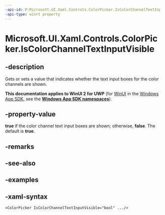 ```yaml
---
-api-id: P:Microsoft.UI.Xaml.Controls.ColorPicker.IsColorChannelTextInputVisible
-api-type: winrt property
---
```

<!-- Property syntax.
public bool IsColorChannelTextInputVisible { get;  set; }
-->

# Microsoft.UI.Xaml.Controls.ColorPicker.IsColorChannelTextInputVisible


## -description

Gets or sets a value that indicates whether the text input boxes for the color channels are shown.


**This documentation applies to WinUI 2 for UWP** (for [WinUI](/windows/apps/winui/winui3/) in the [Windows App SDK](/windows/apps/windows-app-sdk/), see the **[Windows App SDK namespaces](/windows/windows-app-sdk/api/winrt/)**).

## -property-value

**true** if the color channel text input boxes are shown; otherwise, **false**. The default is **true**.


## -remarks


## -see-also


## -examples


## -xaml-syntax

```xaml
<ColorPicker IsColorChannelTextInputVisible="bool" .../>
```



